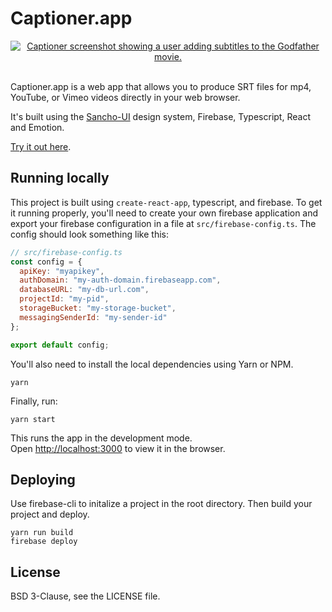 # Captioner.app

<div align="center">
  <a href="https://captioner.app">
    <img
    max-width="600px"
    alt="Captioner screenshot showing a user adding subtitles to the Godfather movie."
     src="https://raw.githubusercontent.com/bmcmahen/captioner/master/captioner.jpg">
  </a>
</div>
<br />

Captioner.app is a web app that allows you to produce SRT files for mp4, YouTube, or Vimeo videos directly in your web browser.

It's built using the [Sancho-UI](https://github.com/bmcmahen/sancho) design system, Firebase, Typescript, React and Emotion.

[Try it out here](https://subtitles-c6d76.firebaseapp.com/).

## Running locally

This project is built using `create-react-app`, typescript, and firebase. To get it running properly, you'll need to create your own firebase application and export your firebase configuration in a file at `src/firebase-config.ts`. The config should look something like this:

```js
// src/firebase-config.ts
const config = {
  apiKey: "myapikey",
  authDomain: "my-auth-domain.firebaseapp.com",
  databaseURL: "my-db-url.com",
  projectId: "my-pid",
  storageBucket: "my-storage-bucket",
  messagingSenderId: "my-sender-id"
};

export default config;
```

You'll also need to install the local dependencies using Yarn or NPM.

```
yarn
```

Finally, run:

```
yarn start
```

This runs the app in the development mode.<br>
Open [http://localhost:3000](http://localhost:3000) to view it in the browser.

## Deploying

Use firebase-cli to initalize a project in the root directory. Then build your project and deploy.

```
yarn run build
firebase deploy
```

## License

BSD 3-Clause, see the LICENSE file.
